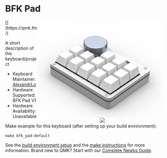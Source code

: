 # BFK Pad

<img src="https://github.com/AlexandrLo/bfk-pad/blob/master/images/1.png?raw=true" width="400" align="right" />
[<img src="https://qmk.fm/assets/images/badge-small-dark.svg" width="200" align="right" />](https://qmk.fm/)

A short description of the keyboard/project

* Keyboard Maintainer: [AlexandrLo](https://github.com/AlexandrLo)
* Hardware Supported: BFK Pad V1
* Hardware Availability: Unavailable

Make example for this keyboard (after setting up your build environment):

    make bfk_pad:default

See the [build environment setup](https://docs.qmk.fm/#/getting_started_build_tools) and the [make instructions](https://docs.qmk.fm/#/getting_started_make_guide) for more information. Brand new to QMK? Start with our [Complete Newbs Guide](https://docs.qmk.fm/#/newbs).
